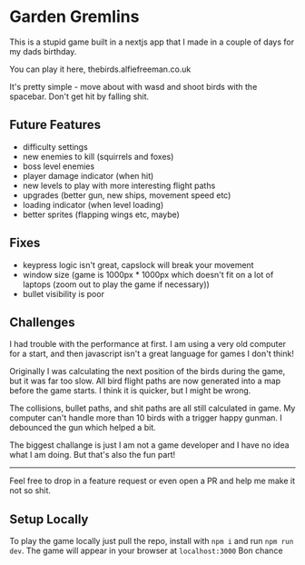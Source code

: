 # Garden Gremlins

This is a stupid game built in a nextjs app that I made in a couple of days for my dads birthday. 

You can play it here, thebirds.alfiefreeman.co.uk

It's pretty simple - move about with wasd and shoot birds with the spacebar. Don't get hit by falling shit. 

## Future Features
- difficulty settings
- new enemies to kill (squirrels and foxes)
- boss level enemies 
- player damage indicator (when hit)
- new levels to play with more interesting flight paths
- upgrades (better gun, new ships, movement speed etc)
- loading indicator (when level loading)
- better sprites (flapping wings etc, maybe)


## Fixes
- keypress logic isn't great, capslock will break your movement
- window size (game is 1000px * 1000px which doesn't fit on a lot of laptops (zoom out to play the game if necessary))
- bullet visibility is poor 


## Challenges

I had trouble with the performance at first. I am using a very old computer for a start, and then javascript isn't a great language for games I don't think! 

Originally I was calculating the next position of the birds during the game, but it was far too slow. All bird flight paths are now generated into a map before the game starts. I think it is quicker, but I might be wrong. 

The collisions, bullet paths, and shit paths are all still calculated in game. My computer can't handle more than 10 birds with a trigger happy gunman. I debounced the gun which helped a bit. 

The biggest challange is just I am not a game developer and I have no idea what I am doing. But that's also the fun part! 


------------------

Feel free to drop in a feature request or even open a PR and help me make it not so shit. 

## Setup Locally

To play the game locally just pull the repo, install with `npm i` and run `npm run dev`.
The game will appear in your browser at `localhost:3000` 
Bon chance
